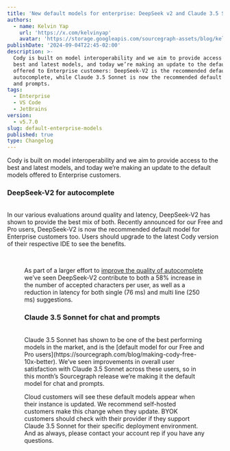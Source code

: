 ```yaml
---
title: 'New default models for enterprise: DeepSeek v2 and Claude 3.5 Sonnet'
authors:
  - name: Kelvin Yap
    url: 'https://x.com/kelvinyap'
    avatar: 'https://storage.googleapis.com/sourcegraph-assets/blog/kelvin_avatar.png'
publishDate: '2024-09-04T22:45-02:00'
description: >-
  Cody is built on model interoperability and we aim to provide access to the
  best and latest models, and today we’re making an update to the default models
  offered to Enterprise customers: DeepSeek-V2 is the recommended default for
  autocomplete, while Claude 3.5 Sonnet is now the recommended default for chat
  and prompts.
tags:
  - Enterprise
  - VS Code
  - JetBrains
version:
  - v5.7.0
slug: default-enterprise-models
published: true
type: Changelog
---
```


Cody is built on model interoperability and we aim to provide access to the best and latest models, and today we’re making an update to the default models offered to Enterprise customers.

### DeepSeek-V2 for autocomplete

<br />
In our various evaluations around quality and latency, DeepSeek-V2 has shown to provide the best mix of both. Recently announced for our Free and Pro users, DeepSeek-V2 is now the recommended default model for Enterprise customers too. Users should upgrade to the latest Cody version of their respective IDE to see the benefits.
<br />

<Figure
  src="https://storage.googleapis.com/sourcegraph-assets/changelog/default-enterprise-models/deepseek-eval.png"
  alt="DeepSeek model evaluation on latency and quality"
/>
<br />

As part of a larger effort to [improve the quality of autocomplete](https://sourcegraph.com/blog/improving-cody-autocomplete-faster-smarter) we’ve seen DeepSeek-V2 contribute to both a 58% increase in the number of accepted characters per user, as well as a reduction in latency for both single (76 ms) and multi line (250 ms) suggestions.

### Claude 3.5 Sonnet for chat and prompts

<br />
Claude 3.5 Sonnet has shown to be one of the best performing models in the market, and is the [default model for our Free and Pro users](https://sourcegraph.com/blog/making-cody-free-10x-better). We’ve seen improvements in overall user satisfaction with Claude 3.5 Sonnet across these users, so in this month’s Sourcegraph release we’re making it the default model for chat and prompts.

Cloud customers will see these default models appear when their instance is updated. We recommend self-hosted customers make this change when they update. BYOK customers should check with their provider if they support Claude 3.5 Sonnet for their specific deployment environment. And as always, please contact your account rep if you have any questions.